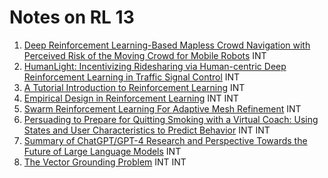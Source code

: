 # Notes on RL 13

1. [Deep Reinforcement Learning-Based Mapless Crowd Navigation with Perceived Risk of the Moving Crowd for Mobile Robots](https://arxiv.org/pdf/2304.03593) INT
2. [HumanLight: Incentivizing Ridesharing via Human-centric Deep Reinforcement Learning in Traffic Signal Control](https://arxiv.org/pdf/2304.03697) INT
3.  [A Tutorial Introduction to Reinforcement Learning](https://arxiv.org/pdf/2304.00803) INT
4.  [Empirical Design in Reinforcement Learning](https://arxiv.org/pdf/2304.01315) INT INT
5. [Swarm Reinforcement Learning For Adaptive Mesh Refinement](https://arxiv.org/pdf/2304.00818) INT
6.  [Persuading to Prepare for Quitting Smoking with a Virtual Coach: Using States and User Characteristics to Predict Behavior](https://arxiv.org/pdf/2304.02264) INT INT
7.  [Summary of ChatGPT/GPT-4 Research and Perspective Towards the Future of Large Language Models](https://arxiv.org/pdf/2304.01852) INT
8.  [The Vector Grounding Problem](https://arxiv.org/pdf/2304.01481) INT INT